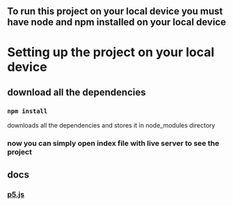 ##  To run this project on your local device you must have node and npm installed on your local device

# Setting up the project on your local device

## download all the dependencies 
### `npm install`
downloads all the dependencies and stores it in node_modules directory

### now you can simply open index file with live server to see the project

## docs 
### [p5.js](https://p5js.org/reference/)